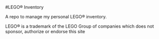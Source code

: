 #LEGO® Inventory

A repo to manage my personal LEGO® inventory.

LEGO® is a trademark of the LEGO Group of companies which does not sponsor, authorize or endorse this site
